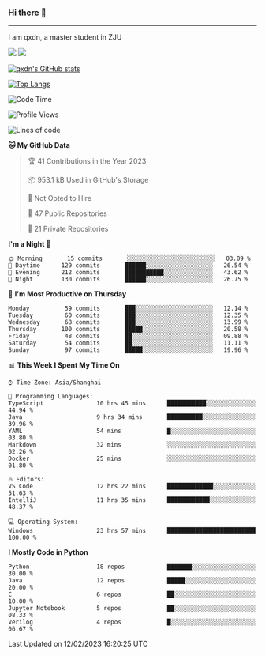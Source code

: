### Hi there 👋
---

I am qxdn, a master student in ZJU

[![](https://img.shields.io/badge/blog-qxdn-brightgreen?style=for-the-badge&logo=hexo)](https://qianxu.run) [![](https://img.shields.io/badge/bilibili-qxdn-ff69b4?style=for-the-badge&logo=Bilibili)](https://space.bilibili.com/11674667)


[![qxdn's GitHub stats](https://github-readme-stats.vercel.app/api?username=qxdn&count_private=true&show_icons=true)](https://github.com/qxdn)

[![Top Langs](https://github-readme-stats.vercel.app/api/top-langs/?username=qxdn&layout=compact)](https://github.com/qxdn)

<!--START_SECTION:waka-->
![Code Time](http://img.shields.io/badge/Code%20Time-828%20hrs%2055%20mins-blue)

![Profile Views](http://img.shields.io/badge/Profile%20Views-3-blue)

![Lines of code](https://img.shields.io/badge/From%20Hello%20World%20I%27ve%20Written-1%20Million%20lines%20of%20code-blue)

**🐱 My GitHub Data** 

> 🏆 41 Contributions in the Year 2023
 > 
> 📦 953.1 kB Used in GitHub's Storage 
 > 
> 🚫 Not Opted to Hire
 > 
> 📜 47 Public Repositories 
 > 
> 🔑 21 Private Repositories  
 > 
**I'm a Night 🦉** 

```text
🌞 Morning       15 commits       ░░░░░░░░░░░░░░░░░░░░░░░░░   03.09 % 
🌆 Daytime      129 commits       ██████░░░░░░░░░░░░░░░░░░░   26.54 % 
🌃 Evening      212 commits       ███████████░░░░░░░░░░░░░░   43.62 % 
🌙 Night        130 commits       ██████░░░░░░░░░░░░░░░░░░░   26.75 % 

```
📅 **I'm Most Productive on Thursday** 

```text
Monday          59 commits       ███░░░░░░░░░░░░░░░░░░░░░░   12.14 % 
Tuesday         60 commits       ███░░░░░░░░░░░░░░░░░░░░░░   12.35 % 
Wednesday       68 commits       ███░░░░░░░░░░░░░░░░░░░░░░   13.99 % 
Thursday       100 commits       █████░░░░░░░░░░░░░░░░░░░░   20.58 % 
Friday          48 commits       ██░░░░░░░░░░░░░░░░░░░░░░░   09.88 % 
Saturday        54 commits       ██░░░░░░░░░░░░░░░░░░░░░░░   11.11 % 
Sunday          97 commits       █████░░░░░░░░░░░░░░░░░░░░   19.96 % 

```


📊 **This Week I Spent My Time On** 

```text
⌚︎ Time Zone: Asia/Shanghai

💬 Programming Languages: 
TypeScript               10 hrs 45 mins      ███████████░░░░░░░░░░░░░░   44.94 % 
Java                     9 hrs 34 mins       ██████████░░░░░░░░░░░░░░░   39.96 % 
YAML                     54 mins             █░░░░░░░░░░░░░░░░░░░░░░░░   03.80 % 
Markdown                 32 mins             ░░░░░░░░░░░░░░░░░░░░░░░░░   02.26 % 
Docker                   25 mins             ░░░░░░░░░░░░░░░░░░░░░░░░░   01.80 % 

🔥 Editors: 
VS Code                  12 hrs 22 mins      █████████████░░░░░░░░░░░░   51.63 % 
IntelliJ                 11 hrs 35 mins      ████████████░░░░░░░░░░░░░   48.37 % 

💻 Operating System: 
Windows                  23 hrs 57 mins      █████████████████████████   100.00 % 

```

**I Mostly Code in Python** 

```text
Python                   18 repos            ███████░░░░░░░░░░░░░░░░░░   30.00 % 
Java                     12 repos            █████░░░░░░░░░░░░░░░░░░░░   20.00 % 
C                        6 repos             ██░░░░░░░░░░░░░░░░░░░░░░░   10.00 % 
Jupyter Notebook         5 repos             ██░░░░░░░░░░░░░░░░░░░░░░░   08.33 % 
Verilog                  4 repos             █░░░░░░░░░░░░░░░░░░░░░░░░   06.67 % 

```



 Last Updated on 12/02/2023 16:20:25 UTC
<!--END_SECTION:waka-->

<!--
**qxdn/qxdn** is a ✨ _special_ ✨ repository because its `README.md` (this file) appears on your GitHub profile.

Here are some ideas to get you started:

- 🔭 I’m currently working on ...
- 🌱 I’m currently learning ...
- 👯 I’m looking to collaborate on ...
- 🤔 I’m looking for help with ...
- 💬 Ask me about ...
- 📫 How to reach me: ...
- 😄 Pronouns: ...
- ⚡ Fun fact: ...
-->
